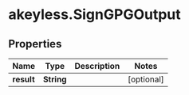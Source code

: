 # akeyless.SignGPGOutput

## Properties

Name | Type | Description | Notes
------------ | ------------- | ------------- | -------------
**result** | **String** |  | [optional] 


